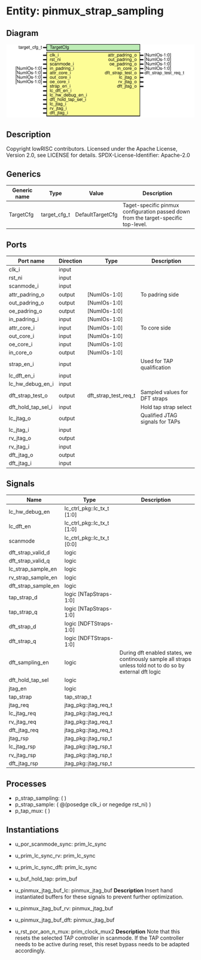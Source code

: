 # Entity: pinmux_strap_sampling

## Diagram

![Diagram](pinmux_strap_sampling.svg "Diagram")
## Description

Copyright lowRISC contributors.
 Licensed under the Apache License, Version 2.0, see LICENSE for details.
 SPDX-License-Identifier: Apache-2.0
 
## Generics

| Generic name | Type         | Value            | Description                                                                          |
| ------------ | ------------ | ---------------- | ------------------------------------------------------------------------------------ |
| TargetCfg    | target_cfg_t | DefaultTargetCfg | Taget-specific pinmux configuration passed down from the target-specific top-level.  |
## Ports

| Port name          | Direction | Type                 | Description                     |
| ------------------ | --------- | -------------------- | ------------------------------- |
| clk_i              | input     |                      |                                 |
| rst_ni             | input     |                      |                                 |
| scanmode_i         | input     |                      |                                 |
| attr_padring_o     | output    | [NumIOs-1:0]         | To padring side                 |
| out_padring_o      | output    | [NumIOs-1:0]         |                                 |
| oe_padring_o       | output    | [NumIOs-1:0]         |                                 |
| in_padring_i       | input     | [NumIOs-1:0]         |                                 |
| attr_core_i        | input     | [NumIOs-1:0]         | To core side                    |
| out_core_i         | input     | [NumIOs-1:0]         |                                 |
| oe_core_i          | input     | [NumIOs-1:0]         |                                 |
| in_core_o          | output    | [NumIOs-1:0]         |                                 |
| strap_en_i         | input     |                      | Used for TAP qualification      |
| lc_dft_en_i        | input     |                      |                                 |
| lc_hw_debug_en_i   | input     |                      |                                 |
| dft_strap_test_o   | output    | dft_strap_test_req_t | Sampled values for DFT straps   |
| dft_hold_tap_sel_i | input     |                      | Hold tap strap select           |
| lc_jtag_o          | output    |                      | Qualified JTAG signals for TAPs |
| lc_jtag_i          | input     |                      |                                 |
| rv_jtag_o          | output    |                      |                                 |
| rv_jtag_i          | input     |                      |                                 |
| dft_jtag_o         | output    |                      |                                 |
| dft_jtag_i         | input     |                      |                                 |
## Signals

| Name                | Type                       | Description                                                                                                 |
| ------------------- | -------------------------- | ----------------------------------------------------------------------------------------------------------- |
| lc_hw_debug_en      | lc_ctrl_pkg::lc_tx_t [1:0] |                                                                                                             |
| lc_dft_en           | lc_ctrl_pkg::lc_tx_t [1:0] |                                                                                                             |
| scanmode            | lc_ctrl_pkg::lc_tx_t [0:0] |                                                                                                             |
| dft_strap_valid_d   | logic                      |                                                                                                             |
| dft_strap_valid_q   | logic                      |                                                                                                             |
| lc_strap_sample_en  | logic                      |                                                                                                             |
| rv_strap_sample_en  | logic                      |                                                                                                             |
| dft_strap_sample_en | logic                      |                                                                                                             |
| tap_strap_d         | logic [NTapStraps-1:0]     |                                                                                                             |
| tap_strap_q         | logic [NTapStraps-1:0]     |                                                                                                             |
| dft_strap_d         | logic [NDFTStraps-1:0]     |                                                                                                             |
| dft_strap_q         | logic [NDFTStraps-1:0]     |                                                                                                             |
| dft_sampling_en     | logic                      | During dft enabled states, we continously sample all straps unless told not to do so by external dft logic  |
| dft_hold_tap_sel    | logic                      |                                                                                                             |
| jtag_en             | logic                      |                                                                                                             |
| tap_strap           | tap_strap_t                |                                                                                                             |
| jtag_req            | jtag_pkg::jtag_req_t       |                                                                                                             |
| lc_jtag_req         | jtag_pkg::jtag_req_t       |                                                                                                             |
| rv_jtag_req         | jtag_pkg::jtag_req_t       |                                                                                                             |
| dft_jtag_req        | jtag_pkg::jtag_req_t       |                                                                                                             |
| jtag_rsp            | jtag_pkg::jtag_rsp_t       |                                                                                                             |
| lc_jtag_rsp         | jtag_pkg::jtag_rsp_t       |                                                                                                             |
| rv_jtag_rsp         | jtag_pkg::jtag_rsp_t       |                                                                                                             |
| dft_jtag_rsp        | jtag_pkg::jtag_rsp_t       |                                                                                                             |
## Processes
- p_strap_sampling: (  )
- p_strap_sample: ( @(posedge clk_i or negedge rst_ni) )
- p_tap_mux: (  )
## Instantiations

- u_por_scanmode_sync: prim_lc_sync
- u_prim_lc_sync_rv: prim_lc_sync
- u_prim_lc_sync_dft: prim_lc_sync
- u_buf_hold_tap: prim_buf
- u_pinmux_jtag_buf_lc: pinmux_jtag_buf
**Description**
Insert hand instantiated buffers for
these signals to prevent further optimization.

- u_pinmux_jtag_buf_rv: pinmux_jtag_buf
- u_pinmux_jtag_buf_dft: pinmux_jtag_buf
- u_rst_por_aon_n_mux: prim_clock_mux2
**Description**
Note that this resets the selected TAP controller in
scanmode. If the TAP controller needs to be active during
reset, this reset bypass needs to be adapted accordingly.

